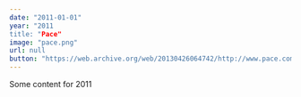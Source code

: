 ```yaml
---
date: "2011-01-01"
year: "2011
title: "Pace"
image: "pace.png"
url: null
button: "https://web.archive.org/web/20130426064742/http://www.pace.com/americas/"
---
```


Some content for 2011
